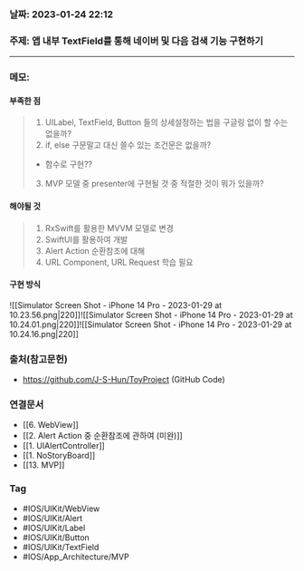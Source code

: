 ### 날짜: 2023-01-24 22:12

### 주제:  앱 내부 TextField를 통해 네이버 및 다음 검색 기능 구현하기
---
### 메모: 
#### 부족한 점
> 1. UILabel, TextField, Button 들의 상세설정하는 법을 구글링 없이 할 수는 없을까?
> 2. if, else 구문말고 대신 쓸수 있는 조건문은 없을까? 
> 	-  함수로 구현??
> 3. MVP 모델 중 presenter에 구현될 것 중 적절한 것이 뭐가 있을까?
#### 해야될 것
> 1. RxSwift를 활용한 MVVM 모델로 변경 
> 2. SwiftUI를 활용하여 개발
> 3. Alert Action 순환참조에 대해
> 4. URL Component, URL Request 학습 필요
#### 구현 방식
![[Simulator Screen Shot - iPhone 14 Pro - 2023-01-29 at 10.23.56.png|220]]![[Simulator Screen Shot - iPhone 14 Pro - 2023-01-29 at 10.24.01.png|220]]![[Simulator Screen Shot - iPhone 14 Pro - 2023-01-29 at 10.24.16.png|220]]

### 출처(참고문헌) 
- https://github.com/J-S-Hun/ToyProject (GitHub Code)

### 연결문서 
- [[6. WebView]]
- [[2. Alert Action 중 순환참조에 관하여 (미완)]]
- [[1. UIAlertController]]
- [[1. NoStoryBoard]]
- [[13. MVP]]

### Tag
- #IOS/UIKit/WebView
- #IOS/UIKit/Alert 
- #IOS/UIKit/Label
- #IOS/UIKit/Button 
- #IOS/UIKit/TextField
- #IOS/App_Architecture/MVP 